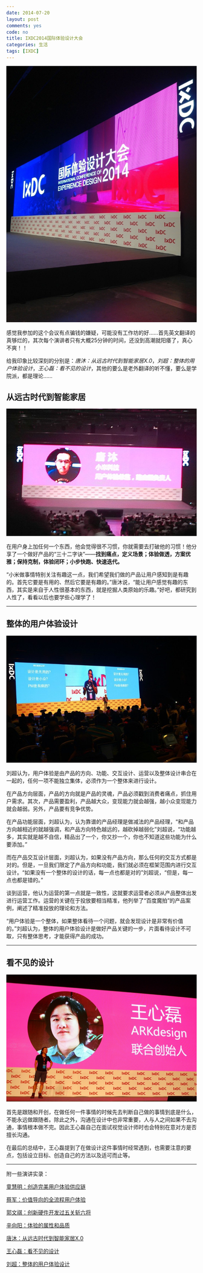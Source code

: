 ```yaml
---
date: 2014-07-20
layout: post
comments: yes
code: no
title: IXDC2014国际体验设计大会
categories: 生活
tags: [IXDC]
---
```


![用户体验战略](/uploads/2014/07/6e1b5653jw1eigu2o4kamj20x518gakh.jpg)

感觉我参加的这个会议有点骗钱的嫌疑，可能没有工作坊的好……首先英文翻译的真够烂的，其次每个演讲者只有大概25分钟的时间，还没到高潮就阳痿了，真心不爽！！

给我印象比较深刻的分别是：*唐沐：从远古时代到智能家居X.0*，*刘超：整体的用户体验设计*，*王心磊：看不见的设计*，其他的要么是老外翻译的听不懂，要么是学院派，都是理论……

## 从远古时代到智能家居

![从远古时代到智能家居](/uploads/2014/07/IMG_20140718_141452.jpg)

在用户身上加任何一个东西，他会觉得很不习惯，你就需要去打破他的习惯！他分享了一个做好产品的“三十二字诀”——**找到痛点，定义场景；体验做透，方案优雅；保持克制，体验闭环；小步快跑、快速迭代。**

“小米做事情特别关注有趣这一点，我们希望我们做的产品让用户感知到是有趣的。首先它要是有用的、然后它要是有趣的。”唐沐说，“能让用户感觉有趣的东西，其实是来自于人性很基本的东西，就是挖掘人类原始的乐趣。”好吧，都研究到人性了，看看以后也要学些心理学了！

-----

## 整体的用户体验设计

![整体的用户体验设计](/uploads/2014/07/6e1b5653gw1eigz7q3c6nj20xc0m8785.jpg)

刘超认为，用户体验是由产品的方向、功能、交互设计、运营以及整体设计串合在一起的，任何一项不能独立集体，必须作为一个整体来进行设计。

在产品方向层面，产品的方向就是产品的灵魂，产品必须戳到消费者痛点，抓住用户需求。其次，产品需要盈利，产品越大众，变现能力就会越强，越小众变现能力就会越弱。另外，产品要有竞争优势。

在产品功能层面，刘超认为，认为靠谱的产品经理是做减法的产品经理，“和产品方向越相近的就越强调，和产品方向特色越远的，越砍掉越弱化”刘超说，“功能越多，其实就是越不自信，精品出了一个，你又抄一个，你也不知道这些功能为什么要添加。”

而在产品交互设计层面，刘超认为，如果没有产品方向，那么任何的交互方式都是对的。但是，一旦我们限定了产品方向和功能，我们就必须在框架范围内进行交互设计。“如果没有一个整体的设计的话，每一点也都是对的”刘超说，“但是，每一点也都是错的。”

谈到运营，他认为运营的第一点就是一致性，这就要求运营者必须从产品整体出发进行运营工作。运营的关键在于投放要相当精准，他列举了“百度魔拍”的产品案例，阐述了精准投放的理论和方法。

“用户体验是一个整体，如果整体看待一个问题，就会发现设计是非常有价值的。”刘超认为，整体的用户体验设计是做好产品关键的一步，片面看待设计不可取，只有整体思考，才能获得产品的成功。

-----

## 看不见的设计

![看不见的设计](/uploads/2014/07/6e1b5653jw1eih2hdbje2j20xc0m8jye.jpg)

首先是跟随和开创，在做任何一件事情的时候先去判断自己做的事情到底是什么，不能永远做跟随者。除此之外，沟通在设计中也非常重要，人与人之间如果不去沟通，事情根本做不完。因此王心磊自己在面试视觉设计师时也会特别在意对方是否擅长沟通。

在最后的总结中，王心磊提到了在做设计这件事情时经常遇到，也需要注意的要点，包括设立目标、创造自己的方法以及适可而止等。

-----

附一些演讲实录：

[童慧明：创造完美用户体验供应链](http://app.yinxiang.com/shard/s7/sh/cdf6b3ed-1228-423d-b9fa-2257545d8dec/03ea2cc7aff068da1c9a1117660ac418)

[蔡军：价值导向的全流程用户体验](http://app.yinxiang.com/shard/s7/sh/5470f976-794a-4587-8041-0995bdcb079f/faaa98f9b02887c81ccbf65b2be5d287)

[郭文祺：创新硬件开发过五关斩六将](http://app.yinxiang.com/shard/s7/sh/b31f0348-af60-44e9-88fc-d5a440bab1c3/6c937943e3e6f880e9f00997b07e013f)

[辛向阳：体验的属性和品质](http://app.yinxiang.com/shard/s7/sh/a470c537-8684-46ad-b623-c087c374ef48/73d6e9dd8be18448a1537c16cf45a2f3)

[唐沐：从远古时代到智能家居X.0](http://app.yinxiang.com/shard/s7/sh/e6386e20-0703-47bc-8ab7-a73c719a490b/4c68744dd8c4befe93462d44d195dba8)

[王心磊：看不见的设计](http://app.yinxiang.com/shard/s7/sh/24210649-d2cf-48ce-bef5-aff01cbf6bcc/114128a8c7884be0ca8ce0b74baed27e)

[刘超：整体的用户体验设计](http://app.yinxiang.com/shard/s7/sh/106d280e-10ae-4ef8-8c30-f9ae8b6d7828/663507dd30aea28054353a408bbd4146)